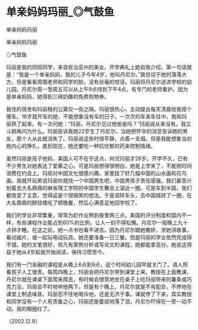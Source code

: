 # 单亲妈妈玛丽_◎气鼓鱼

单亲妈妈玛丽

单亲妈妈玛丽

◎气鼓鱼

玛丽是我的同班同学，来自佐治亚州的美女。开学典礼上她自我介绍，第一句话就是：“我是一个单亲妈妈，我的儿子今年4岁，他叫丹尼尔。”我惊诧于她的落落大方，但是看看周围老师和同学的脸，没有丝毫的惊讶。玛丽将丹尼尔送进学校的幼儿园。丹尼尔周一至周五可以从上午9点待到下午4点，有专门的老师看护。因为是单亲妈妈，她得到三磅奶酪的免费购物券。

我住的宿舍和玛丽租的公寓仅一街之隔。玛丽很热心，主动提出每天清晨给我搭个便车。16岁就开车的她，不能想象没有车的日子。一次次的车来车往中，我和玛丽熟了起来。有一次问她：“玛丽，丹尼尔见过他爸爸吗？”玛丽说从来没有。我又斗胆再问为什么。玛丽告诉我她22岁生了丹尼尔。当她把怀孕的消息告诉她的男友，那个人从此就消失了。玛丽说这些时很平静，点着一支烟。但是我能想象当初她内心的挣扎。直到现在，她还要吃一种抗忧郁的药来控制情绪。

虽然玛丽是孩子他妈，美国人可不在乎这点，何况玛丽才26岁。开学不久，已有不少男生对她表达了爱慕之心。可是玛丽想得很明白，她是上学来了，不能把时间浪费在约会上。玛丽对中国文化很感兴趣，家里挂了好几幅中国的山水画和花鸟画。我就开玩笑说玛丽你就找一个中国男生吧，中国男孩子责任感强。我们甚至计划着去大名鼎鼎的麻省理工学院的中国学生舞会上溜达一圈。可是车到半路，我们都改变了主意，觉得这是个很搞笑的想法。于是调转车头，去中国城转了一圈，在大名鼎鼎的醉琼楼吃了顿晚餐，然后心满意足地回学校了。

我们的学业非常繁重，常常为赶作业熬到夜里两三点。美国的评分制度和国内不一样，有些课程作业能占到60%的比例，让人一刻不得松懈。丹尼尔一般晚上九十点钟才睡。在这之前，她一点书也看不进去。因为丹尼尔跟她撒娇，求她讲故事，看动画片，或一起玩电动玩具。她还要准备一日三餐。但是玛丽的学业依然完成得不错。她的文笔很好，但凡有案例分析或写论文的课程，她都能拿高分。她说这得益于她从4岁起就开始阅读，保持习惯至今。

我们有一门金融的课程是从晚上6点到9点，这个时间幼儿园早就关门了。请人照看孩子人工很贵。每周四晚上，玛丽会把丹尼尔带到课堂上来。教授在上面教课，丹尼尔就在课桌下面爬来爬去，有时候会很乖地坐在桌子上吃玛丽带来的薯条或巧克力豆，玛丽会不时地哄他两下。但是有个晚上，丹尼尔就是不肯配合，不停地在课堂上制造噪音。玛丽忍不住地喝斥他，还是无济于事。课就停了下来。其实教授和同学没有一个人有责备之心，玛丽还是委屈地落了泪，丹尼尔吓得在一旁一动不动。我的眼圈红了。

（2002.12.9）